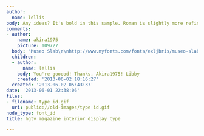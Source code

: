```yaml
---
author:
  name: lellis
body: Any ideas? It's bold in this sample. Roman is slightly more refined!
comments:
- author:
    name: akira1975
    picture: 109727
  body: "Museo Slab\r\nhttp://www.myfonts.com/fonts/exljbris/museo-slab/"
  children:
  - author:
      name: lellis
    body: You're gooood! Thanks, Akira1975! Libby
    created: '2013-06-02 18:16:27'
  created: '2013-06-02 05:43:37'
date: '2013-06-01 22:38:06'
files:
- filename: type id.gif
  uri: public://old-images/type id.gif
node_type: font_id
title: hgtv magazine interior display type

---
```

